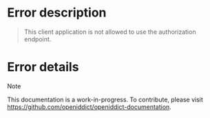 # Error description

> This client application is not allowed to use the authorization endpoint.

# Error details

> [!NOTE]
> This documentation is a work-in-progress. To contribute, please visit https://github.com/openiddict/openiddict-documentation.
